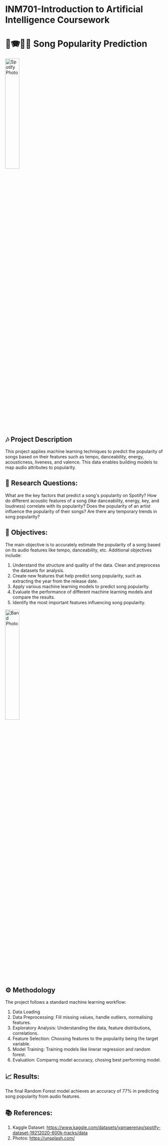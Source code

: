 # INM701-Introduction to Artificial Intelligence Coursework
# 🎺🪗🎸🎻 Song Popularity Prediction

<img src="https://github.com/ulusberrin/INM701/blob/main/spotify.jpg" alt="Spotify Photo" title="Spotify Photo" width="30%">

## 🎶 Project Description

This project applies machine learning techniques to predict the popularity of songs based on their features such as tempo, danceability, energy, acousticness, liveness, and valence. 
This data enables building models to map audio attributes to popularity.

## 🤔 Research Questions:
What are the key factors that predict a song's popularity on Spotify?
How do different acoustic features of a song (like danceability, energy, key, and loudness) correlate with its popularity?
Does the popularity of an artist influence the popularity of their songs?
Are there any temporary trends in song popularity?

## 🎯 Objectives:
The main objective is to accurately estimate the popularity of a song based on its audio features like tempo, danceability, etc.
Additional objectives include:
1. Understand the structure and quality of the data. Clean and preprocess the datasets for analysis.
2. Create new features that help predict song popularity, such as extracting the year from the release date.
3. Apply various machine learning models to predict song popularity.
4. Evaluate the performance of different machine learning models and compare the results.
5. Identify the most important features influencing song popularity.

<img src="https://github.com/ulusberrin/INM701/blob/main/band.jpg" alt="Band Photo" title="Band Photo" width="30%">

## ⚙️ Methodology
The project follows a standard machine learning workflow:

1. Data Loading
2. Data Preprocessing: Fill missing values, handle outliers, normalising features.
3. Exploratory Analysis: Understanding the data, feature distributions, correlations.
4. Feature Selection: Choosing features to the popularity being the target variable.
5. Model Training: Training models like linerar regression and random forest.
6. Evaluation: Comparng model accuracy, chosing best performing model.

## 📈 Results:
The final Random Forest model achieves an accuracy of 77% in predicting song popularity from audio features.

## 📚 References:
1. Kaggle Dataset: https://www.kaggle.com/datasets/yamaerenay/spotify-dataset-19212020-600k-tracks/data
2. Photos: https://unsplash.com/


